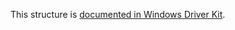 This structure is [documented in Windows Driver Kit](https://learn.microsoft.com/en-us/windows-hardware/drivers/ddi/ntifs/ns-ntifs-_reparse_data_buffer).

